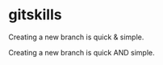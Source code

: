 # gitskills


Creating a new branch is quick & simple.

Creating a new branch is quick AND simple.

